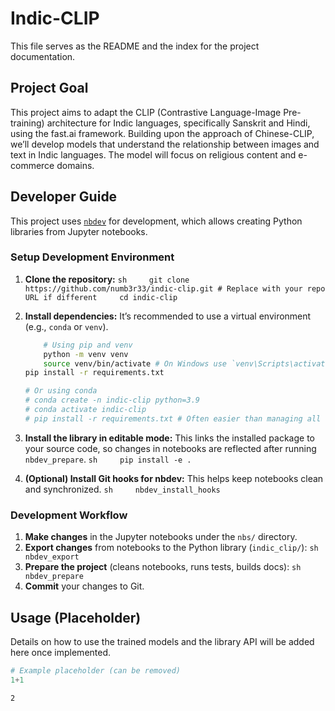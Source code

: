 # Indic-CLIP


<!-- WARNING: THIS FILE WAS AUTOGENERATED! DO NOT EDIT! -->

This file serves as the README and the index for the project
documentation.

## Project Goal

This project aims to adapt the CLIP (Contrastive Language-Image
Pre-training) architecture for Indic languages, specifically Sanskrit
and Hindi, using the fast.ai framework. Building upon the approach of
Chinese-CLIP, we’ll develop models that understand the relationship
between images and text in Indic languages. The model will focus on
religious content and e-commerce domains.

## Developer Guide

This project uses [`nbdev`](https://nbdev.fast.ai/) for development,
which allows creating Python libraries from Jupyter notebooks.

### Setup Development Environment

1.  **Clone the repository:**
    `sh     git clone https://github.com/numb3r33/indic-clip.git # Replace with your repo URL if different     cd indic-clip`

2.  **Install dependencies:** It’s recommended to use a virtual
    environment (e.g., `conda` or `venv`).

    ``` sh
        # Using pip and venv
        python -m venv venv
        source venv/bin/activate # On Windows use `venv\Scripts\activate`
    pip install -r requirements.txt

    # Or using conda
    # conda create -n indic-clip python=3.9
    # conda activate indic-clip
    # pip install -r requirements.txt # Often easier than managing all via conda channels
    ```

3.  **Install the library in editable mode:** This links the installed
    package to your source code, so changes in notebooks are reflected
    after running `nbdev_prepare`. `sh     pip install -e .`

4.  **(Optional) Install Git hooks for nbdev:** This helps keep
    notebooks clean and synchronized. `sh     nbdev_install_hooks`

### Development Workflow

1.  **Make changes** in the Jupyter notebooks under the `nbs/`
    directory.
2.  **Export changes** from notebooks to the Python library
    (`indic_clip/`): `sh     nbdev_export`
3.  **Prepare the project** (cleans notebooks, runs tests, builds docs):
    `sh     nbdev_prepare`
4.  **Commit** your changes to Git.

## Usage (Placeholder)

Details on how to use the trained models and the library API will be
added here once implemented.

``` python
# Example placeholder (can be removed)
1+1
```

    2
